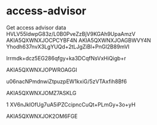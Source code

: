 # access-advisor
Get access advisor data
HVLV55ldwpG83z/L0B0PveZzBjV9KGAh9UpaAmzV
AKIA5QXWNXJOCPCYBF4N
AKIA5QXWNXJOAGBWVY4N
Yhodh637nvX3LgYUQd+2tLJgZiBl+PnGl2B89mVI


lrrmdk+dcz5EG286qfgy+ka3DCqfNsVxHiQigb+r

AKIA5QXWNXJOPWROAGGI

u06nacNPmdnwiZtpuzpEW1kxiG/5zVTAxfih8Bf6



AKIA5QXWNXJOMZ7ASKLG


1
XV6nJkIOfUg7uA5iPZCcipncCuQt+PLmGy+3o+yH

AKIA5QXWNXJOK2OM6FGE
